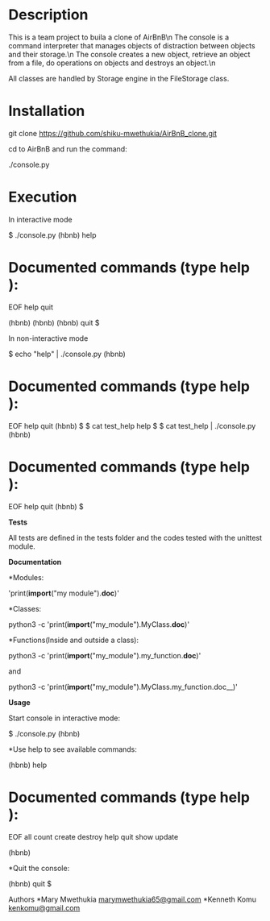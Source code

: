 **Description**
==============
This is a team project to buila a clone of AirBnB\n
The console is a command interpreter that manages objects of distraction between objects and their storage.\n
The console creates a new object, retrieve an object from a file, do operations on objects and destroys an object.\n

All classes are handled by Storage engine in the FileStorage class.

**Installation**
================
git clone https://github.com/shiku-mwethukia/AirBnB_clone.git

cd to AirBnB and run the command:

./console.py

**Execution**
===============
In interactive mode

$ ./console.py
(hbnb) help

Documented commands (type help <topic>):
========================================
EOF  help  quit

(hbnb) 
(hbnb) 
(hbnb) quit
$

In non-interactive mode

$ echo "help" | ./console.py
(hbnb)

Documented commands (type help <topic>):
========================================
EOF  help  quit
(hbnb) 
$
$ cat test_help
help
$
$ cat test_help | ./console.py
(hbnb)

Documented commands (type help <topic>):
========================================
EOF  help  quit
(hbnb) 
$

**Tests**

All tests are defined in the tests folder and the codes tested with the unittest module.

**Documentation**

*Modules:

'print(__import__("my module").__doc__)'

*Classes:

python3 -c 'print(__import__("my_module").MyClass.__doc__)'

*Functions(Inside and outside a class):

python3 -c 'print(__import__("my_module").my_function.__doc__)'

and

python3 -c 'print(__import__("my_module").MyClass.my_function.doc__)'

**Usage**

Start console in interactive mode:

$ ./console.py
(hbnb)

*Use help to see available commands:

(hbnb) help

Documented commands (type help <topic>):
========================================
EOF all count create destroy help quit show update

(hbnb)

*Quit the console:

(hbnb) quit
$

Authors
*Mary Mwethukia marymwethukia65@gmail.com
*Kenneth Komu kenkomu@gmail.com
